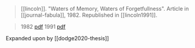 > [[lincoln]]. "Waters of Memory, Waters of Forgetfullness". Article in [[journal-fabula]], 1982. Republished in [[lincoln1991]].


> 1982 [pdf](lincoln1982-waters.pdf)
> 1991 [pdf](lincoln1991-waters.pdf)

Expanded upon by [[dodge2020-thesis]]